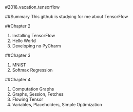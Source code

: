 #2018_vacation_tensorflow

##Summary
This github is studying for me about TensorFlow

##Chapter 2
1. Installing TensorFlow
2. Hello World
3. Developing no PyCharm

##Chapter 3
1. MNIST
2. Softmax Regression

##Chapter 4
1. Computation Graphs
2. Graphs, Session, Fetches
3. Flowing Tensor
4. Variables, Placeholders, Simple Optimization
